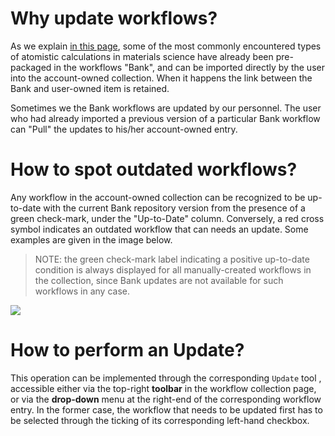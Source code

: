 # Why update workflows?

As we explain [in this page](workflow-bank.md), some of the most commonly encountered types of atomistic calculations in materials science have already been pre-packaged in the workflows "Bank", and can be imported directly by the user into the account-owned collection. When it happens the link between the Bank and user-owned item is retained.

Sometimes we the Bank workflows are updated by our personnel. The user who had already imported a previous version of a particular Bank workflow can "Pull" the updates to his/her account-owned entry. 

# How to spot outdated workflows?

Any workflow in the account-owned collection can be recognized to be up-to-date with the current Bank repository version from the presence of a green check-mark, under the "Up-to-Date" column. Conversely, a red cross symbol indicates an outdated workflow that can needs an update. Some examples are given in the image below. 

> NOTE: the green check-mark label indicating a positive up-to-date condition is always displayed for all manually-created workflows in the collection, since Bank updates are not available for such workflows in any case.

<img src="/images/updating-workflows.png"/>

# How to perform an Update?

This operation can be implemented through the corresponding `Update` tool <i class="zmdi zmdi-refresh zmdi-hc-border"></i>, accessible either via the top-right **toolbar** in the workflow collection page, or via the **drop-down** menu at the right-end of the corresponding workflow entry. In the former case, the workflow that needs to be updated first has to be selected through the ticking of its corresponding left-hand checkbox.
